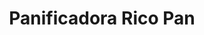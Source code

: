 ---
title: "Panificadora Rico Pan"
url: /quito/panificadora-rico-pan-general-jose-gallardo/
shop: panadería
---